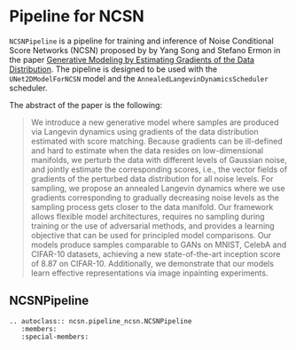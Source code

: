 # Pipeline for NCSN

`NCSNPipeline` is a pipeline for training and inference of Noise Conditional Score Networks (NCSN) proposed by by Yang Song and Stefano Ermon in the paper [Generative Modeling by Estimating Gradients of the Data Distribution](https://arxiv.org/abs/1907.05600). The pipeline is designed to be used with the 
`UNet2DModelForNCSN` model and the `AnnealedLangevinDynamicsScheduler` scheduler.

The abstract of the paper is the following:

> We introduce a new generative model where samples are produced via Langevin dynamics using gradients of the data distribution estimated with score matching. Because gradients can be ill-defined and hard to estimate when the data resides on low-dimensional manifolds, we perturb the data with different levels of Gaussian noise, and jointly estimate the corresponding scores, i.e., the vector fields of gradients of the perturbed data distribution for all noise levels. For sampling, we propose an annealed Langevin dynamics where we use gradients corresponding to gradually decreasing noise levels as the sampling process gets closer to the data manifold. Our framework allows flexible model architectures, requires no sampling during training or the use of adversarial methods, and provides a learning objective that can be used for principled model comparisons. Our models produce samples comparable to GANs on MNIST, CelebA and CIFAR-10 datasets, achieving a new state-of-the-art inception score of 8.87 on CIFAR-10. Additionally, we demonstrate that our models learn effective representations via image inpainting experiments.

## NCSNPipeline

```{eval-rst}
.. autoclass:: ncsn.pipeline_ncsn.NCSNPipeline
   :members:
   :special-members:
```
